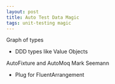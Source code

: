 ```yaml
---
layout: post
title: Auto Test Data Magic
tags: unit-testing magic
---
```


Graph of types
- DDD types like Value Objects

AutoFixture and AutoMoq
Mark Seemann

- Plug for FluentArrangement